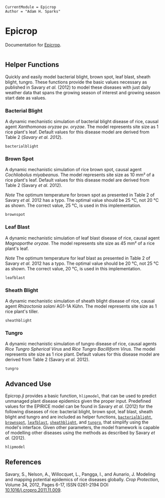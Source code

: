 ```@meta
CurrentModule = Epicrop
Author = "Adam H. Sparks"
```

# Epicrop

Documentation for [Epicrop](https://github.com/adamhsparks/Epicrop.jl).

```@index
```

## Helper Functions

Quickly and easily model bacterial blight, brown spot, leaf blast, sheath blight, tungro.
These functions provide the basic values necessary as published in Savary _et al._ (2012) to model these diseases with just daily weather data that spans the growing season of interest and growing season start date as values.

### Bacterial Blight

A dynamic mechanistic simulation of bacterial blight disease of rice, causal agent _Xanthomonas oryzae_ pv. _oryzae_.
The model represents site size as 1 rice plant's leaf.
Default values for this disease model are derived from Table 2 (_Savary et al. 2012_).

```@docs
bacterialblight
```

### Brown Spot

A dynamic mechanistic simulation of rice brown spot, causal agent _Cochliobolus miyabeanus_.
The model represents site size as 10 mm² of a rice plant's leaf.
Default values for this disease model are derived from Table 2 (Savary _et al_. 2012).

_Note_ The optimum temperature for brown spot as presented in Table 2 of Savary _et al._ 2012 has a typo.
The optimal value should be 25 °C, not 20 °C as shown.
The correct value, 25 °C, is used in this implementation.

```@docs
brownspot
```

### Leaf Blast

A dynamic mechanistic simulation of leaf blast disease of rice, causal agent _Magnaporthe oryzae_.
The model represents site size as 45 mm² of a rice plant's leaf.

_Note_ The optimum temperature for leaf blast as presented in Table 2 of Savary _et al._ 2012 has a typo.
The optimal value should be 20 °C, not 25 °C as shown.
The correct value, 20 °C, is used in this implementation.

```@docs
leafblast
```

### Sheath Blight

A dynamic mechanistic simulation of sheath blight disease of rice, causal agent _Rhizoctonia solani_ AG1-1A Kühn.
The model represents site size as 1 rice plant's tiller.

```@docs
sheathblight
```

### Tungro

A dynamic mechanistic simulation of tungro disease of rice, causal agents _Rice Tungro Spherical Virus_ and _Rice Tungro Bacilliform Virus_.
The model represents site size as 1 rice plant.
Default values for this disease model are derived from Table 2 (Savary _et al._ 2012).

```@docs
tungro
```

## Advanced Use

Epicrop.jl provides a basic function, `hlipmodel`, that can be used to predict unmanaged plant disease epidemics given the proper input.
Predefined values for the EPIRICE model can be found in Savary _et al._ (2012) for the following diseases of rice: bacterial blight, brown spot, leaf blast, sheath blight and tungro and are included as helper functions, [`bacterialblight`](@ref), [`brownspot`](@ref), [`leafblast`](@ref), [`sheathblight`](@ref), and [`tungro`](@ref), that simplify using the model's interface.
Given other parameters, the model framework is capable of modelling other diseases using the methods as described by Savary _et al._ (2012).

```@docs
hlipmodel
```

## References

Savary, S., Nelson, A., Willocquet, L., Pangga, I., and Aunario,  J. Modeling and mapping potential epidemics of rice diseases globally. _Crop Protection_, Volume 34, 2012, Pages 6-17, ISSN 0261-2194 DOI: [10.1016/j.cropro.2011.11.009](http://dx.doi.org/10.1016/j.cropro.2011.11.009).
